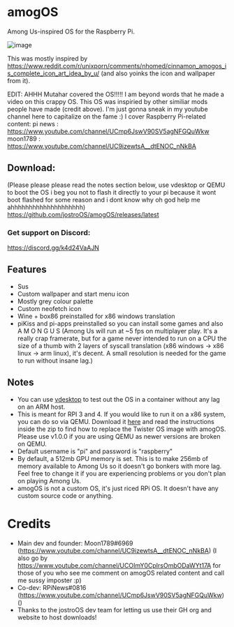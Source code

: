 # amogOS
Among Us-inspired OS for the Raspberry Pi.

![image](https://user-images.githubusercontent.com/44128563/119536694-98920980-bd46-11eb-950e-425475bb90ac.png)


This was mostly inspired by https://www.reddit.com/r/unixporn/comments/nhomed/cinnamon_amogos_is_complete_icon_art_idea_by_u/ (and also yoinks the icon and wallpaper from it).

EDIT: AHHH Mutahar covered the OS!!!!! I am beyond words that he made a video on this crappy OS. This OS was inspiried by other similiar mods people have made (credit above). I'm just gonna sneak in my youtube channel here to capitalize on the fame :) I cover Raspberry Pi-related content: pi news : https://www.youtube.com/channel/UCmp6JswV90SV5agNFGQuWkw
moon1789 : https://www.youtube.com/channel/UC9izewtsA__dtENOC_nNkBA 

## Download:
(Please please please read the notes section below, use vdesktop or QEMU to boot the OS i beg you not to flash it directly to your pi because it wont boot flashed for some reason and i dont know why oh god help me ahhhhhhhhhhhhhhhhhhhh)
https://github.com/jostroOS/amogOS/releases/latest

### Get support on Discord:
https://discord.gg/k4d24VaAJN

## Features

- Sus
- Custom wallpaper and start menu icon
- Mostly grey colour palette
- Custom neofetch icon
- Wine + box86 preinstalled for x86 windows translation
- piKiss and pi-apps preinstalled so you can install some games and also A M O N G U S
(Among Us will run at ~5 fps on multiplayer play. It's a really crap framerate, but for a game never intended to run on a CPU the size of a thumb with 2 layers of syscall translation (x86 windows -> x86 linux -> arm linux), it's decent. A small resolution is needed for the game to run without insane lag.)

## Notes

- You can use [vdesktop](https://github.com/Botspot/vdesktop) to test out the OS in a container without any lag on an ARM host.
- This is meant for RPI 3 and 4. If you would like to run it on a x86 system, you can do so via QEMU. Download it [here](https://drive.google.com/file/d/1wgkJYwNV7jqxNFW_uRPPZ3JKvd87mVPE/view?usp=sharing) and read the instructions inside the zip to find how to replace the Twister OS image with amogOS. Please use v1.0.0 if you are using QEMU as newer versions are broken on QEMU.
- Default username is "pi" and password is "raspberry"
- By default, a 512mb GPU memory is set. This is to make 256mb of memory available to Among Us so it doesn't go bonkers with more lag. Feel free to change it if you are experiencing problems or you don't plan on playing Among Us.
- amogOS is not a custom OS, it's just riced RPi OS. It doesn't have any custom source code or anything.

# Credits
- Main dev and founder: Moon1789#6969 (https://www.youtube.com/channel/UC9izewtsA__dtENOC_nNkBA) (I also go by https://www.youtube.com/channel/UCOImY0CpIrsOmbODaWYt17A for those of you who see me comment on amogOS related content and call me sussy imposter :p)
- Co-dev: RPiNews#0816 (https://www.youtube.com/channel/UCmp6JswV90SV5agNFGQuWkw) ()
- Thanks to the jostroOS dev team for letting us use their GH org and website to host downloads!

